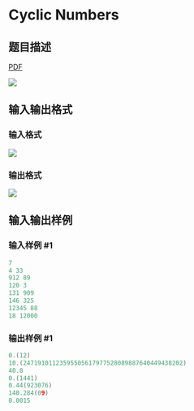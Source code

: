 # Cyclic Numbers

## 题目描述

[problemUrl]: https://uva.onlinejudge.org/index.php?option=com_onlinejudge&Itemid=8&category=11&page=show_problem&problem=883

[PDF](https://uva.onlinejudge.org/external/9/p942.pdf)

![](https://cdn.luogu.com.cn/upload/vjudge_pic/UVA942/535435c2cd65302b018d949a6d0c5a35fc34baf1.png)

## 输入输出格式

### 输入格式

![](https://cdn.luogu.com.cn/upload/vjudge_pic/UVA942/4081e40dff0f6ead30500bbc6721de7515e119be.png)

### 输出格式

![](https://cdn.luogu.com.cn/upload/vjudge_pic/UVA942/8ea879cdc28d7f9a56023fded53cd7f85fe88006.png)

## 输入输出样例

### 输入样例 #1

```cpp
7
4 33
912 89
120 3
131 909
146 325
12345 88
18 12000
```


### 输出样例 #1

```cpp
0.(12)
10.(24719101123595505617977528089887640449438202)
40.0
0.(1441)
0.44(923076)
140.284(09)
0.0015
```


